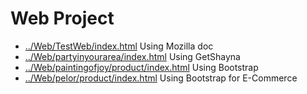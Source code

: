 # Web Project
- [../Web/TestWeb/index.html](/Web/TestWeb/index.html)
Using Mozilla doc
- [../Web/partyinyourarea/index.html](/Web/partyinyourarea/index.html)
Using GetShayna
- [../Web/paintingofjoy/product/index.html](Web/paintingofjoy/product)
Using Bootstrap
- [../Web/pelor/product/index.html](Web/paintingofjoy/product)
Using Bootstrap for E-Commerce

